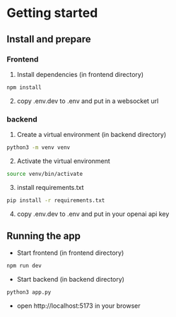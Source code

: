 # Getting started

## Install and prepare

### Frontend

1. Install dependencies (in frontend directory)

```sh
npm install
```

2. copy .env.dev to .env and put in a websocket url

### backend

1. Create a virtual environment (in backend directory)

```sh
python3 -m venv venv
```

2. Activate the virtual environment

```sh
source venv/bin/activate
```

3. install requirements.txt

```sh
pip install -r requirements.txt
```

4. copy .env.dev to .env and put in your openai api key

## Running the app

- Start frontend (in frontend directory)

```sh
npm run dev
```

- Start backend (in backend directory)

```sh
python3 app.py
```

- open http://localhost:5173 in your browser
